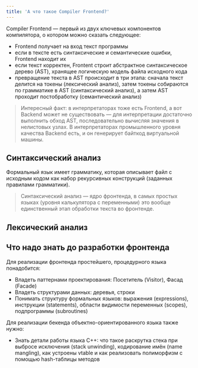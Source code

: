 ```yaml
---
title: 'А что такое Compiler Frontend?'
---
```


Compiler Frontend &mdash; первый из двух ключевых компонентов компилятора, о котором можно сказать следующее:

- Frontend получает на вход текст программы
- если в тексте есть синтаксические и семантические ошибки, Frontend находит их
- если текст корректен, Frontent строит абстрактное синтаксическое дерево (AST), хранящее логическую модель файла исходного кода
- превращение текста в AST происходит в три этапа: сначала текст делится на токены (лексический анализ), затем токены собираются по грамматике в AST (синтаксический анализ), а затем AST проходит постобработку (семантический анализ)

> Интересный факт: в интерпретаторах тоже есть Frontend, а вот Backend может не существовать &mdash; для интерпретации достаточно выполнить обход AST, последовательно вычисляя значения в нелистовых узлах. В интерпретаторах промышленного уровня качества Backend есть, и он генерирует байткод виртуальной машины.

## Синтаксический анализ

Формальный язык имеет грамматику, которая описывает файл с исходным кодом как набор рекурсивных конструкций (заданных правилами грамматики).

> Синтаксический анализ &mdash; ядро фронтенда, в самых простых языках (уровня калькулятора с переменными) это вообще единственный этап обработки текста во фронтенде.

## Лексический анализ

## Что надо знать до разработки фронтенда

Для реализации фронтенда простейшего, процедурного языка понадобится:

- Владеть паттернами проектирования: Посетитель (Visitor), Фасад (Facade)
- Владеть структурами данных: деревья, строки
- Понимать структуру формальных языков: выражения (expressions), инструкции (statements), области видимости переменных (scopes), подпрограммы (subroutines)

Для реализации бекенда объектно-ориентированного языка также нужно:

- Знать детали работы языка C++: что такое раскрутка стека при выбросе исключения (stack unwinding), кодирование имён (name mangling), как устроены vtable и как реализовать полиморфизм с помощью hash-таблицы методов
